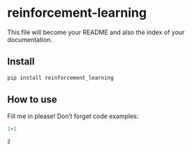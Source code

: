 reinforcement-learning
================

<!-- WARNING: THIS FILE WAS AUTOGENERATED! DO NOT EDIT! -->

This file will become your README and also the index of your
documentation.

## Install

``` sh
pip install reinforcement_learning
```

## How to use

Fill me in please! Don’t forget code examples:

``` python
1+1
```

    2
